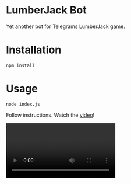 # LumberJack Bot

Yet another bot for Telegrams LumberJack game.

# Installation

```
npm install
```

# Usage

```
node index.js
```

Follow instructions. Watch the [video](https://github.com/internetztube/lumberjack-bot/blob/master/tutorial.mp4)!  

<video src="" autoplay loop controls></video>
